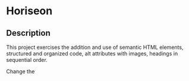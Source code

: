 # Horiseon

## Description
This project exercises the addition and use of semantic HTML elements, structured and organized code, alt attributes with images, headings in sequential order.

Change the <title> from "website" to "Horiseon"

Change the <div class: header> to <header>
    In CSS: make sure to change all ".header" selectors to "header" now that it is no longer a class selector

Change the <div> with the unordered list (below the <h1>) to <nav>
    In CSS: Change the "div" on lines 25, 27, and 29 to "nav"

Since the <div> element is not a semantic element, we will replace all div tags to <section> tags.

In the "content" <section>,
* Add an id before the "search-engine-optimization" class
* In the same section, add alt attributes after all the <img src=...> Write a quick description of the <image>

In the "benefits" <section>, change the <section> tag to <aside>

Change the <section class="footer"> tag to <footer>

Lastly we will go back to the top of the code and add line breaks to each main section to make our HTML code look less cramped and more organized. We will also go back and make sure that our indents are at the correct spot and that all our tags are closed with the matching opening tag

## Built with
* HTML
* CSS

## Website
https://abbyolivaa.github.io/Challenge-1-Horiseon/

## Contribution
Made with ❤️ by Abby Oliva

